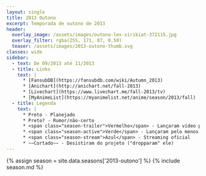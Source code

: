 ```yaml
---
layout: single
title: 2013 Outono
excerpt: Temporada de outono de 2013
header:
  overlay_image: /assets/images/outono-lex-sirikiat-372115.jpg
  overlay_filter: rgba(255, 171, 87, 0.50)
  teaser: /assets/images/2013-outono-thumb.svg
classes: wide
sidebar:
  - text: De 09/2013 até 11/2013
  - title: Links
    text: |
      * [FansubDB](https://fansubdb.com/wiki/Autumn_2013)
      * [Anichart](http://anichart.net/fall-2013)
      * [Livechart](https://www.livechart.me/fall-2013/tv)
      * [MyAnimeList](https://myanimelist.net/anime/season/2013/fall)
  - title: Legenda
    text: |
      * Preto - Planejado
      * Preto? - Rumor/não-certo
      * <span class="season-trailer">Vermelho</span> - Lançaram vídeo promocional ou trailer
      * <span class="season-active">Verde</span> - Lançaram pelo menos um episódio
      * <span class="season-stream">Azul</span> - Streaming oficial
      * ~~Cortado~~ - Desistiram do projeto ("dropparam" ele)
---
```


<!-- Para editar a tabela abra o arquivo /data/seasons/2013-outono.yml -->
{% assign season = site.data.seasons['2013-outono'] %}
{% include season.md %}
